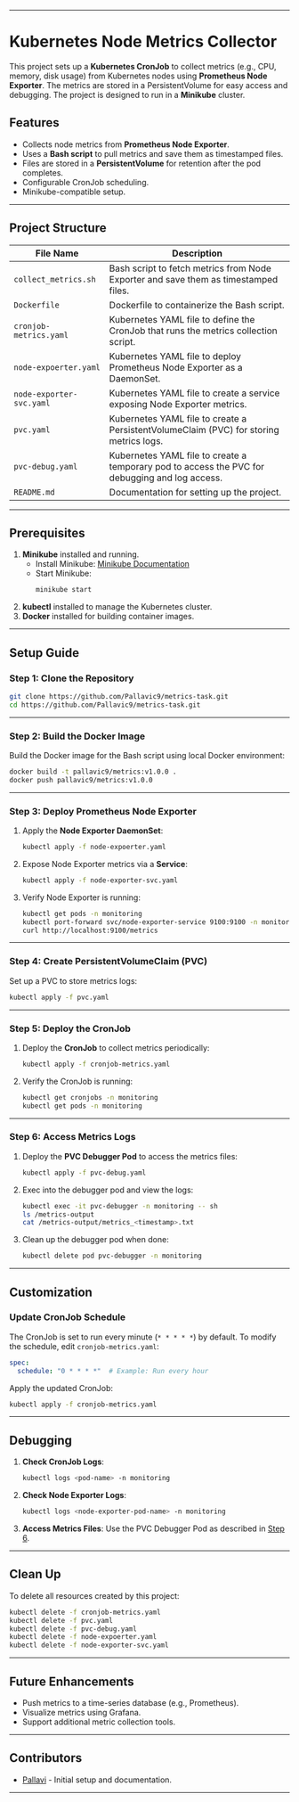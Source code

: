 
---

# Kubernetes Node Metrics Collector

This project sets up a **Kubernetes CronJob** to collect metrics (e.g., CPU, memory, disk usage) from Kubernetes nodes using **Prometheus Node Exporter**. The metrics are stored in a PersistentVolume for easy access and debugging. The project is designed to run in a **Minikube** cluster.

## Features
- Collects node metrics from **Prometheus Node Exporter**.
- Uses a **Bash script** to pull metrics and save them as timestamped files.
- Files are stored in a **PersistentVolume** for retention after the pod completes.
- Configurable CronJob scheduling.
- Minikube-compatible setup.

---

## Project Structure

| File Name                   | Description                                                                                  |
|-----------------------------|----------------------------------------------------------------------------------------------|
| `collect_metrics.sh`        | Bash script to fetch metrics from Node Exporter and save them as timestamped files.          |
| `Dockerfile`                | Dockerfile to containerize the Bash script.                                                  |
| `cronjob-metrics.yaml`      | Kubernetes YAML file to define the CronJob that runs the metrics collection script.           |
| `node-expoerter.yaml`       | Kubernetes YAML file to deploy Prometheus Node Exporter as a DaemonSet.                      |
| `node-exporter-svc.yaml`    | Kubernetes YAML file to create a service exposing Node Exporter metrics.                     |
| `pvc.yaml`                  | Kubernetes YAML file to create a PersistentVolumeClaim (PVC) for storing metrics logs.       |
| `pvc-debug.yaml`            | Kubernetes YAML file to create a temporary pod to access the PVC for debugging and log access.|
| `README.md`                 | Documentation for setting up the project.                                                   |

---

## Prerequisites

1. **Minikube** installed and running.
   - Install Minikube: [Minikube Documentation](https://minikube.sigs.k8s.io/docs/start/)
   - Start Minikube:
     ```bash
     minikube start
     ```
2. **kubectl** installed to manage the Kubernetes cluster.
3. **Docker** installed for building container images.

---

## Setup Guide

### Step 1: Clone the Repository
```bash
git clone https://github.com/Pallavic9/metrics-task.git
cd https://github.com/Pallavic9/metrics-task.git
```

---

### Step 2: Build the Docker Image
Build the Docker image for the Bash script using local Docker environment:

```bash
docker build -t pallavic9/metrics:v1.0.0 .
docker push pallavic9/metrics:v1.0.0
```

---

### Step 3: Deploy Prometheus Node Exporter
1. Apply the **Node Exporter DaemonSet**:
   ```bash
   kubectl apply -f node-expoerter.yaml
   ```

2. Expose Node Exporter metrics via a **Service**:
   ```bash
   kubectl apply -f node-exporter-svc.yaml
   ```

3. Verify Node Exporter is running:
   ```bash
   kubectl get pods -n monitoring
   kubectl port-forward svc/node-exporter-service 9100:9100 -n monitoring
   curl http://localhost:9100/metrics
   ```

---

### Step 4: Create PersistentVolumeClaim (PVC)
Set up a PVC to store metrics logs:

```bash
kubectl apply -f pvc.yaml
```

---

### Step 5: Deploy the CronJob
1. Deploy the **CronJob** to collect metrics periodically:
   ```bash
   kubectl apply -f cronjob-metrics.yaml
   ```

2. Verify the CronJob is running:
   ```bash
   kubectl get cronjobs -n monitoring
   kubectl get pods -n monitoring
   ```

---

### Step 6: Access Metrics Logs

1. Deploy the **PVC Debugger Pod** to access the metrics files:
   ```bash
   kubectl apply -f pvc-debug.yaml
   ```

2. Exec into the debugger pod and view the logs:
   ```bash
   kubectl exec -it pvc-debugger -n monitoring -- sh
   ls /metrics-output
   cat /metrics-output/metrics_<timestamp>.txt
   ```

3. Clean up the debugger pod when done:
   ```bash
   kubectl delete pod pvc-debugger -n monitoring
   ```

---

## Customization

### Update CronJob Schedule
The CronJob is set to run every minute (`* * * * *`) by default. To modify the schedule, edit `cronjob-metrics.yaml`:

```yaml
spec:
  schedule: "0 * * * *"  # Example: Run every hour
```

Apply the updated CronJob:
```bash
kubectl apply -f cronjob-metrics.yaml
```

---

## Debugging

1. **Check CronJob Logs**:
   ```bash
   kubectl logs <pod-name> -n monitoring
   ```

2. **Check Node Exporter Logs**:
   ```bash
   kubectl logs <node-exporter-pod-name> -n monitoring
   ```

3. **Access Metrics Files**: Use the PVC Debugger Pod as described in [Step 6](#step-6-access-metrics-logs).

---

## Clean Up

To delete all resources created by this project:
```bash
kubectl delete -f cronjob-metrics.yaml
kubectl delete -f pvc.yaml
kubectl delete -f pvc-debug.yaml
kubectl delete -f node-expoerter.yaml
kubectl delete -f node-exporter-svc.yaml
```

---

## Future Enhancements

- Push metrics to a time-series database (e.g., Prometheus).
- Visualize metrics using Grafana.
- Support additional metric collection tools.

---

## Contributors
- [Pallavi](https://github.com/Pallavic9) - Initial setup and documentation.

---
